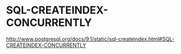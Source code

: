 SQL-CREATEINDEX-CONCURRENTLY
==========================================
http://www.postgresql.org/docs/9.1/static/sql-createindex.html#SQL-CREATEINDEX-CONCURRENTLY
